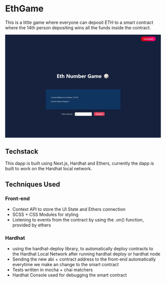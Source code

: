 # EthGame

This is a little game where everyone can deposit ETH to a smart contract where the 14th person depositing wins all the funds inside the contract.

![EthGame Dashboard](./frontend/public/ethGame.jpg)

## Techstack

This dapp is built using Next.js, Hardhat and Ethers, currently the dapp is built to work on the Hardhat local network.

## Techniques Used

### Front-end

- Context API to store the UI State and Ethers connection
- SCSS + CSS Modules for styling
- Listening to events from the contract by using the .on() function, provided by ethers

### Hardhat

- using the hardhat-deploy library, to automatically deploy contracts to the Hardhat Local Network after running hardhat deploy or hardhat node
- Sending the new abi + contract address to the front-end automatically everytime we make an change to the smart contract
- Tests written in mocha + chai matchers
- Hardhat Console used for debugging the smart contract
